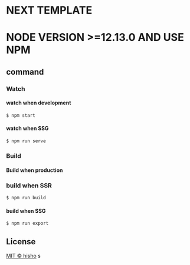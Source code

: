 # NEXT TEMPLATE
# NODE VERSION >=12.13.0 AND USE NPM

## command

### Watch

#### watch when development

```shell script
$ npm start
```

#### watch when SSG

```shell script
$ npm run serve
```

### Build

#### Build when production

### build when SSR

```shell script
$ npm run build
```

#### build when SSG

```shell script
$ npm run export
```

## License

[MIT © hisho](./LICENSE)
s
